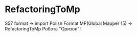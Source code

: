 # RefactoringToMp
S57 format -> import Polish Format MP(Global Mapper 15) -> RefactoringToMp
Робота "Оризон"!
